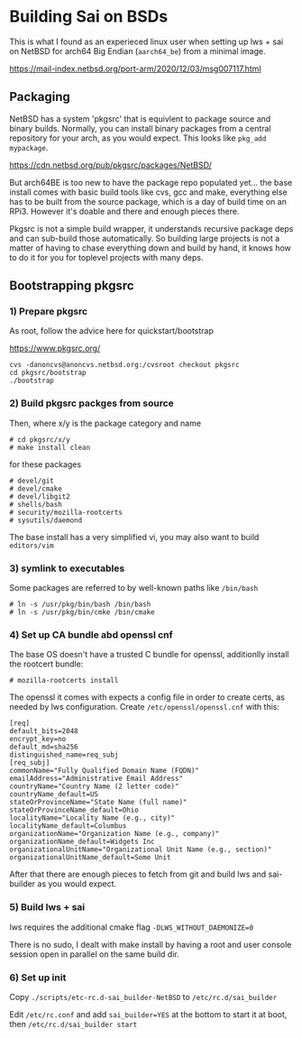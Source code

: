 # Building Sai on BSDs

This is what I found as an experieced linux user when setting
up lws + sai on NetBSD for arch64 Big Endian (`aarch64_be`) from 
a minimal image.

https://mail-index.netbsd.org/port-arm/2020/12/03/msg007117.html

## Packaging

NetBSD has a system 'pkgsrc' that is equivlent to package source
and binary builds.  Normally, you can install binary packages from
a central repository for your arch, as you would expect.  This
looks like `pkg_add mypackage`.

https://cdn.netbsd.org/pub/pkgsrc/packages/NetBSD/

But arch64BE is too new to have the package repo populated yet...
the base install comes with basic build tools like cvs, gcc and make,
everything else has to be built from the source package, which
is a day of build time on an RPi3.  However it's doable and there
and enough pieces there.

Pkgsrc is not a simple build wrapper, it understands recursive package
deps and can sub-build those automatically.  So building large projects
is not a matter of having to chase everything down and build by hand,
it knows how to do it for you for toplevel projects with many deps.

## Bootstrapping pkgsrc

### 1) Prepare pkgsrc

As root, follow the advice here for quickstart/bootstrap

https://www.pkgsrc.org/

```
cvs -danoncvs@anoncvs.netbsd.org:/cvsroot checkout pkgsrc
cd pkgsrc/bootstrap
./bootstrap
```

### 2) Build pkgsrc packges from source

Then, where x/y is the package category and name

```
# cd pkgsrc/x/y
# make install clean
```

for these packages

```
# devel/git
# devel/cmake
# devel/libgit2
# shells/bash
# security/mozilla-rootcerts
# sysutils/daemond
```

The base install has a very simplified vi, you may also want
to build `editors/vim`

### 3) symlink to executables

Some packages are referred to by well-known paths
like `/bin/bash`

```
# ln -s /usr/pkg/bin/bash /bin/bash
# ln -s /usr/pkg/bin/cmke /bin/cmake
```

### 4) Set up CA bundle abd openssl cnf

The base OS doesn't have a trusted C bundle for openssl,
additionlly install the rootcert bundle:

```
# mozilla-rootcerts install
```

The openssl it comes with expects a config file in order to
create certs, as needed by lws configuration.  Create
`/etc/openssl/openssl.cnf` with this:

```
[req]
default_bits=2048
encrypt_key=no
default_md=sha256
distinguished_name=req_subj
[req_subj]
commonName="Fully Qualified Domain Name (FQDN)"
emailAddress="Administrative Email Address"
countryName="Country Name (2 letter code)"
countryName_default=US
stateOrProvinceName="State Name (full name)"
stateOrProvinceName_default=Ohio
localityName="Locality Name (e.g., city)"
localityName_default=Columbus
organizationName="Organization Name (e.g., company)"
organizationName_default=Widgets Inc
organizationalUnitName="Organizational Unit Name (e.g., section)"
organizationalUnitName_default=Some Unit
```

After that there are enough pieces to fetch from git and
build lws and sai-builder as you would expect.

### 5) Build lws + sai

lws requires the additional cmake flag `-DLWS_WITHOUT_DAEMONIZE=0`

There is no sudo, I dealt with make install by having a root
and user console session open in parallel on the same build
dir.

### 6) Set up init

Copy `./scripts/etc-rc.d-sai_builder-NetBSD` to `/etc/rc.d/sai_builder`

Edit `/etc/rc.conf` and add `sai_builder=YES` at the bottom to start
it at boot, then `/etc/rc.d/sai_builder start`

